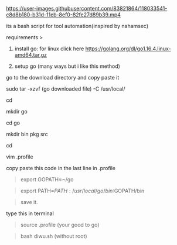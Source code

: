 
https://user-images.githubusercontent.com/83821864/118033541-c8d8b180-b31d-11eb-8ef0-82fe27d89b39.mp4

its a bash script for tool automation(inspired by nahamsec)

requirements >

1. install go: for linux click here https://golang.org/dl/go1.16.4.linux-amd64.tar.gz

2. setup go (many ways but i like this method)

go to the download directory and copy paste it

sudo tar -xzvf (go downloaded file) -C /usr/local/

cd

mkdir go

cd go

mkdir bin pkg src

cd

vim .profile


copy paste this code in the last line in .profile

> export GOPATH=~/go

> export PATH=$PATH:/usr/local/go/bin:$GOPATH/bin

> save it.
 
type this in terminal

> source .profile (your good to go)

> bash diwu.sh (without root)
